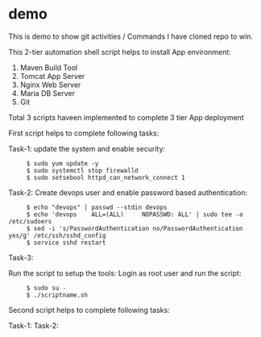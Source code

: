 # demo
This is demo to show git activities / Commands
I have cloned repo to win.

This 2-tier automation shell script helps to install App environment:
   1. Maven Build Tool
   2. Tomcat App Server
   3. Nginx Web Server
   4. Maria DB Server
   5. Git

Total 3 scripts haveen implemented to complete 3 tier App deployment

First script helps to complete following tasks:

Task-1: update the system and enable security:

         $ sudo yum update -y
         $ sudo systemctl stop firewalld
         $ sudo setsebool httpd_can_network_connect 1
      
Task-2: Create devops user and enable password based authentication:
      
         $ echo "devops" | passwd --stdin devops
         $ echo 'devops    ALL=(ALL)     NOPASSWD: ALL' | sudo tee -a /etc/sudoers
         $ sed -i 's/PasswordAuthentication no/PasswordAuthentication yes/g' /etc/ssh/sshd_config
         $ service sshd restart

Task-3: 

Run the script to setup the tools:
Login as root user and run the script:

         $ sudo su -
         $ ./scriptname.sh

Second script helps to complete following tasks:

Task-1:
Task-2: 

       
